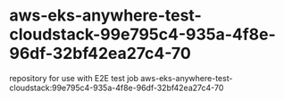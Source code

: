 # aws-eks-anywhere-test-cloudstack-99e795c4-935a-4f8e-96df-32bf42ea27c4-70
repository for use with E2E test job aws-eks-anywhere-test-cloudstack:99e795c4-935a-4f8e-96df-32bf42ea27c4-70
